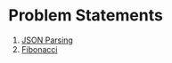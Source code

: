 # Problem Statements

1. [JSON Parsing](./problem_statements/01/README.md)
2. [Fibonacci](./problem_statements/02/README.md)
